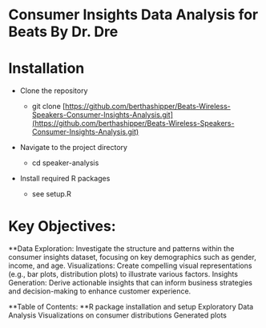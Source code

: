# Consumer Insights Data Analysis for Beats By Dr. Dre


# Installation
- Clone the repository
  - git clone [https://github.com/berthashipper/Beats-Wireless-Speakers-Consumer-Insights-Analysis.git](https://github.com/berthashipper/Beats-Wireless-Speakers-Consumer-Insights-Analysis.git)

- Navigate to the project directory
  - cd speaker-analysis

- Install required R packages
  - see setup.R





# Key Objectives:
**Data Exploration: Investigate the structure and patterns within the consumer insights dataset, focusing on key demographics such as gender, income, and age.
Visualizations: Create compelling visual representations (e.g., bar plots, distribution plots) to illustrate various factors.
Insights Generation: Derive actionable insights that can inform business strategies and decision-making to enhance customer experience.


**Table of Contents:
**R package installation and setup
Exploratory Data Analysis
Visualizations on consumer distributions
Generated plots
